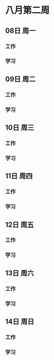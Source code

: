 # 八月第二周
## 08日 周一
### 工作
### 学习
## 09日 周二
### 工作
### 学习
## 10日 周三
### 工作
### 学习
## 11日 周四
### 工作
### 学习
## 12日 周五
### 工作
### 学习
## 13日 周六
### 工作
### 学习
## 14日 周日
### 工作
### 学习
